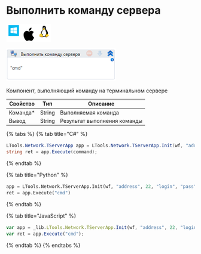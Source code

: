 # Выполнить команду сервера

![](<../../../../.gitbook/assets/image (100) (1) (222).png>)

![](<../../../../.gitbook/assets/image (303).png>)

Компонент, выполняющий команду на терминальном сервере

| Свойство  | Тип    | Описание                     |
| --------- | ------ | ---------------------------- |
| Команда\* | String | Выполняемая команда          |
| Вывод     | String | Результат выполнения команды |

{% tabs %}
{% tab title="C#" %}
```csharp
LTools.Network.TServerApp app = LTools.Network.TServerApp.Init(wf, "address", 22, "login", "pass", 10000);
string ret = app.Execute(command);
```
{% endtab %}

{% tab title="Python" %}
```python
app = LTools.Network.TServerApp.Init(wf, "address", 22, "login", "pass", 10000)
ret = app.Execute("cmd")
```
{% endtab %}

{% tab title="JavaScript" %}
```javascript
var app = _lib.LTools.Network.TServerApp.Init(wf, "address", 22, "login", "pass", 10000);
var ret = app.Execute("cmd");
```
{% endtab %}
{% endtabs %}
